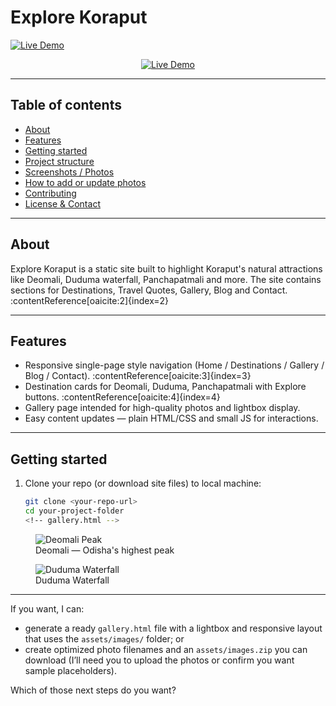 # Explore Koraput

[![Live Demo](https://img.shields.io/badge/Live%20Demo-Explore%20Koraput-blue?style=for-the-badge&logo=netlify)](https://explorekoraput29.netlify.app/)

<p align="center">
  <a href="https://explorekoraput29.netlify.app/" target="_blank">
    <img src="https://img.shields.io/badge/Live%20Demo-Click%20Here-green?style=for-the-badge&logo=firefox" alt="Live Demo">
  </a>
</p>

---

## Table of contents

- [About](#about)
- [Features](#features)
- [Getting started](#getting-started)
- [Project structure](#project-structure)
- [Screenshots / Photos](#screenshots--photos)
- [How to add or update photos](#how-to-add-or-update-photos)
- [Contributing](#contributing)
- [License & Contact](#license--contact)

---

## About

Explore Koraput is a static site built to highlight Koraput's natural attractions like Deomali, Duduma waterfall, Panchapatmali and more. The site contains sections for Destinations, Travel Quotes, Gallery, Blog and Contact. :contentReference[oaicite:2]{index=2}

---

## Features

- Responsive single-page style navigation (Home / Destinations / Gallery / Blog / Contact). :contentReference[oaicite:3]{index=3}  
- Destination cards for Deomali, Duduma, Panchapatmali with Explore buttons. :contentReference[oaicite:4]{index=4}  
- Gallery page intended for high-quality photos and lightbox display.  
- Easy content updates — plain HTML/CSS and small JS for interactions.

---

## Getting started

1. Clone your repo (or download site files) to local machine:
   ```bash
   git clone <your-repo-url>
   cd your-project-folder
   <!-- gallery.html -->
<div class="gallery-grid">
  <figure class="gallery-item">
    <img src="/pic/Koraput-01.png" alt="Deomali Peak">
    <figcaption>Deomali — Odisha's highest peak</figcaption>
  </figure>

  <figure class="gallery-item">
    <img src="/pic/Duduma.png" alt="Duduma Waterfall">
    <figcaption>Duduma Waterfall</figcaption>
  </figure>

  <!-- add more figures -->
</div>





---

If you want, I can:
- generate a ready `gallery.html` file with a lightbox and responsive layout that uses the `assets/images/` folder; or
- create optimized photo filenames and an `assets/images.zip` you can download (I’ll need you to upload the photos or confirm you want sample placeholders).

Which of those next steps do you want?
